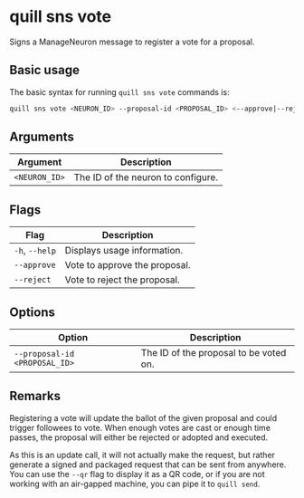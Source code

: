 # quill sns vote

Signs a ManageNeuron message to register a vote for a proposal.

## Basic usage

The basic syntax for running `quill sns vote` commands is:

```bash
quill sns vote <NEURON_ID> --proposal-id <PROPOSAL_ID> <--approve|--reject> [option]
```

## Arguments

| Argument      | Description                        |
|---------------|------------------------------------|
| `<NEURON_ID>` | The ID of the neuron to configure. |

## Flags

| Flag           | Description                   |
|----------------|-------------------------------|
| `-h`, `--help` | Displays usage information.   |
| `--approve`    | Vote to approve the proposal. |
| `--reject`     | Vote to reject the proposal.  |

## Options

| Option                        | Description                            |
|-------------------------------|----------------------------------------|
| `--proposal-id <PROPOSAL_ID>` | The ID of the proposal to be voted on. |

## Remarks

Registering a vote will update the ballot of the given proposal and could trigger followees to vote. When enough votes are cast or enough time passes, the proposal will either be rejected or adopted and executed.

As this is an update call, it will not actually make the request, but rather generate a signed and packaged request that can be sent from anywhere. You can use the `--qr` flag to display it as a QR code, or if you are not working with an air-gapped machine, you can pipe it to `quill send`.
